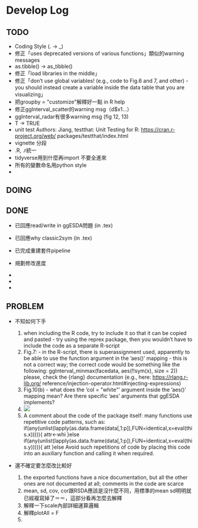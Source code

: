 # Develop Log

## TODO

- Coding Style (. -> _)
- 修正「uses deprecated versions of various functions」類似的warning messages
- as.tibble() -> as_tibble()
- 修正「load libraries in the middle」
- 修正「don’t use global variables! (e.g., code to Fig.6 and 7, and other) - you should instead create a variable inside the data table that you are visualizing」
- 把groupby = "customize"解釋好一點 in R help
- 修正ggInterval_scatter的warning msg（d$x1...）
- ggInterval_radar有很多warning msg (fig 12, 13)
- T -> TRUE
- unit test Authors: Jiang, testthat: Unit Testing for R: https://cran.r-project.org/web/ packages/testthat/index.html
- vignette 分段
- .R, .r統一
- tidyverse用到什麼再import 不要全進來
- 所有的變數命名用python style
- 




## DOING

## DONE

- 已回應read/write in ggESDA問題 (in .tex)

- 已回應why classic2sym (in .tex)

- 已完成重建套件pipeline
- 規劃修改進度
- 
- 
- 

## PROBLEM

- 不知如何下手
  1. when including the R code, try to include it so that it can be copied and pasted - try using the reprex package, then you wouldn’t have to include the code as a separate R-script
  2. Fig.7: - in the R-script, there is superassignment used, apparently to be able to use the function argument in the ’aes()’ mapping - this is not a correct way; the correct code would be something like the following:
ggInterval_minmax(facedata, aes(!!sym(x), size = 2))
please, check the {rlang} documentation (e.g., here: https://rlang.r-lib.org/
reference/injection-operator.html#injecting-expressions)
    3. Fig.10(b) - what does the ’col = "white"’ argument inside the ’aes()’ mapping mean? Are there specific ’aes’ arguments that ggESDA implements?
    4. ![](https://i.imgur.com/3OnSHLh.png)
    5. A comment about the code of the package itself: many functions use repetitive code patterns, such as:
     if(any(unlist(lapply(as.data.frame(data[,1:p]),FUN=identical,x=eval(this.x))))){ attr<-whi
     }else if(any(unlist(lapply(as.data.frame(data[,1:p]),FUN=identical,x=eval(this.y))))){ att
     }else
Avoid such repetitions of code by placing this code into an auxiliary function and calling it when required.


- 還不確定要怎麼改比較好
    1. the exported functions have a nice documentation, but all the other ones are not documented at all; comments in the code are scarce
    2. mean, sd, cov, cor跟RSDA應該是沒什麼不同，用標準的mean sd明明就已經複寫掉了＝＝，這部分看再怎麼去解釋
    3. 解釋一下scale內部詳細運算邏輯
    4. 解釋plotAll = F
    5. 





